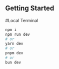 ## Getting Started

#Local Terminal

```bash
npm i
npm run dev
# or
yarn dev
# or
pnpm dev
# or
bun dev
```
